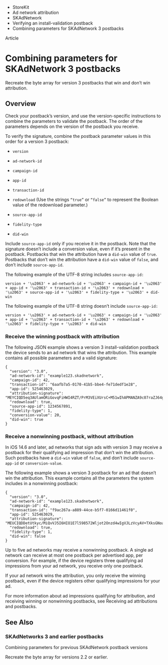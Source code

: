 

- StoreKit
- Ad network attribution
- SKAdNetwork
- Verifying an install-validation postback
-  Combining parameters for SKAdNetwork 3 postbacks 

Article

# Combining parameters for SKAdNetwork 3 postbacks

Recreate the byte array for version 3 postbacks that win and don’t win attribution.

## Overview

Check your postback’s version, and use the version-specific instructions to combine the parameters to validate the postback. The order of the parameters depends on the version of the postback you receive.

To verify the signature, combine the postback parameter values in this order for a version 3 postback:

- `version`

- `ad-network-id`

- `campaign-id`

- `app-id`

- `transaction-id`

- `redownload` (Use the strings `“true”` or `“false”` to represent the Boolean value of the redownload parameter.)

- `source-app-id`

- `fidelity-type`

- `did-win`

Include `source-app-id` only if you receive it in the postback. Note that the signature doesn’t include a conversion value, even if it’s present in the postback. Postbacks that win the attribution have a `did-win` value of `true`. Postbacks that don’t win the attribution have a `did-win` value of `false`, and don’t include `source-app-id`.

The following example of the UTF-8 string includes `source-app-id:`

```
version + '\u2063' + ad-network-id + '\u2063' + campaign-id + '\u2063' + app-id + '\u2063' + transaction-id + '\u2063' + redownload + '\u2063' + source-app-id + '\u2063' + fidelity-type + '\u2063' + did-win

```

The following example of the UTF-8 string doesn’t include `source-app-id:`

```
version + '\u2063' + ad-network-id + '\u2063' + campaign-id + '\u2063' + app-id + '\u2063' + transaction-id + '\u2063' + redownload + '\u2063' + fidelity-type + '\u2063' + did-win

```

### Receive the winning postback with attribution

The following JSON example shows a version 3 install-validation postback the device sends to an ad network that wins the attribution. This example contains all possible parameters and a valid signature:

```
{ 
  "version": "3.0", 
  "ad-network-id": "example123.skadnetwork", 
  "campaign-id": 42, 
  "transaction-id": "6aafb7a5-0170-41b5-bbe4-fe71dedf1e28", 
  "app-id": 525463029, 
  "attribution-signature": "MEYCIQD5eq3AUlamORiGovqFiHWI4RZT/PrM3VEiXUrsC+M51wIhAPMANZA9c07raZJ64gVaXhB9+9yZj/X6DcNxONdccQij", 
  "redownload": true, 
  "source-app-id": 1234567891, 
  "fidelity-type": 1, 
  "conversion-value": 20,
  "did-win": true
}
```

### Receive a nonwinning postback, without attribution

In iOS 14.6 and later, ad networks that sign ads with version 3 may receive a postback for their qualifying ad impression that don’t win the attribution. Such postbacks have a `did-win` value of `false`, and don’t include `source-app-id` or `conversion-value`.

The following example shows a version 3 postback for an ad that doesn’t win the attribution. This example contains all the parameters the system includes in a nonwinning postback:

```
{ 
  "version": "3.0",
  "ad-network-id": "example123.skadnetwork",
  "campaign-id": 42,
  "transaction-id": "f9ac267a-a889-44ce-b5f7-0166d11461f0",
  "app-id": 525463029,
  "attribution-signature": "MEUCIQDDetUtkyc/MiQvVJ5I6HIO1E7l598572Wljot2Onzd4wIgVJLzVcyAV+TXksGNoa0DTMXEPgNPeHCmD4fw1ABXX0g=",
  "redownload": true,
  "fidelity-type": 1,
  "did-win": false
}
```

Up to five ad networks may receive a nonwinning postback. A single ad network can receive at most one postback per advertised app, per conversion. For example, if the device registers three qualifying ad impressions from your ad network, you receive only one postback.

If your ad network wins the attribution, you only receive the winning postback, even if the device registers other qualifying impressions for your ad.

For more information about ad impressions qualifying for attribution, and receiving winning or nonwinning postbacks, see Receiving ad attributions and postbacks.

## See Also

### SKAdNetworks 3 and earlier postbacks

Combining parameters for previous SKAdNetwork postback versions

Recreate the byte array for versions 2.2 or earlier.

